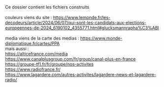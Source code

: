 Ce dossier contient les fichiers construits<br>
<br>
couleurs viens du site : https://www.lemonde.fr/les-decodeurs/article/2024/06/07/qui-sont-les-candidats-aux-elections-europeennes-de-2024_6190102_4355771.html#glucksmannrapha%C3%ABl <br>
<br>
media viens de la carte des medias : https://www.monde-diplomatique.fr/cartes/PPA <br>
mais aussi : <br>
https://alticefrance.com/media <br>
https://www.canalplusgroup.com/fr/group/canal-plus-en-france <br>
https://groupe-tf1.fr/fr/groupe/nos-activites <br>
https://www.radiofrance.fr/ <br>
https://www.lagardere.com/autres-activites/lagardere-news-et-lagardere-radio/ <br>
<br>
